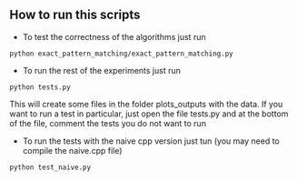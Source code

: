 ## How to run this scripts
* To test the correctness of the algorithms just run

```
python exact_pattern_matching/exact_pattern_matching.py
```

* To run the rest of the experiments just run

```
python tests.py
```

This will create some files in the folder plots_outputs with the data. If you want to run a test in particular, just
open the file tests.py and at the bottom of the file, comment the tests you do not want to run

* To run the tests with the naive cpp version just tun (you may need to compile the naive.cpp file)

```
python test_naive.py
```


